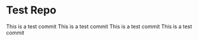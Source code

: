 # Test Repo

This is a test commit
This is a test commit
This is a test commit
This is a test commit
